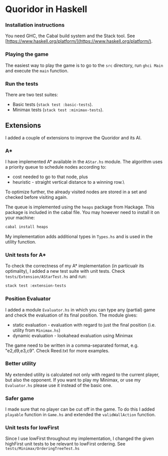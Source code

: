 # Quoridor in Haskell 

### Installation instructions 

You need GHC, the Cabal build system and the Stack tool. See [https://www.haskell.org/platform/](https://www.haskell.org/platform/). 

### Playing the game 

The easiest way to play the game is to go to the `src` directory, run `ghci Main` and execute the `main` function.

### Run the tests 

There are two test suites:
* Basic tests (`stack test :basic-tests`).
* Minimax tests (`stack test :minimax-tests`).

## Extensions
I added a couple of extensions to improve the Quoridor and its AI.

### A*
I have implemented A* available in the `AStar.hs` module. The algorithm uses a priority queue to schedule nodes according to:
* cost needed to go to that node, plus
* heuristic - straight vertical distance to a winning row.\

To optimize further, the already visited nodes are stored in a set and checked before visiting again.

The queue is implemented using the `heaps` package from Hackage. This package is included in the cabal file. You may however need to install
it on your machine:

```bash
cabal install heaps
```

My implementation adds additional types in `Types.hs` and is used in the utility function.
### Unit tests for A*
To check the correctness of my A* implementation (in particualr its optimality), I added a new test suite with unit tests.
Check `tests/Extension/AStarTest.hs` and run:

```bash
stack test :extension-tests
```

### Position Evaluator
I added a module `Evaluator.hs` in which you can type any (partial) game and check the evaluation of its final position.
The module gives:
* static evaluation - evaluation with regard to just the final position (i.e. utility from `Minimax.hs`)
* dynamic evaluation - lookahead evaluation using Minimax

The game need to be written in a comma-separated format, e.g. "e2,d9,e3,c9". Check Reed.txt for more examples.

### Better utility
My extended utility is calculated not only with regard to the current player, but also the opponent. If you want to play my Minimax,
or use my `Evaluator.hs` please use it instead of the basic one.

### Safer game
I made sure that no player can be cut off in the game. To do this I added `playable` function in `Game.hs` and extended the
`validWallAction` function.

### Unit tests for lowFirst
Since I use lowFirst throughout my implementation, I changed the given highFirst unit tests to be relevant to lowFirst ordering.
See `tests/Minimax/OrderingTreeTest.hs`